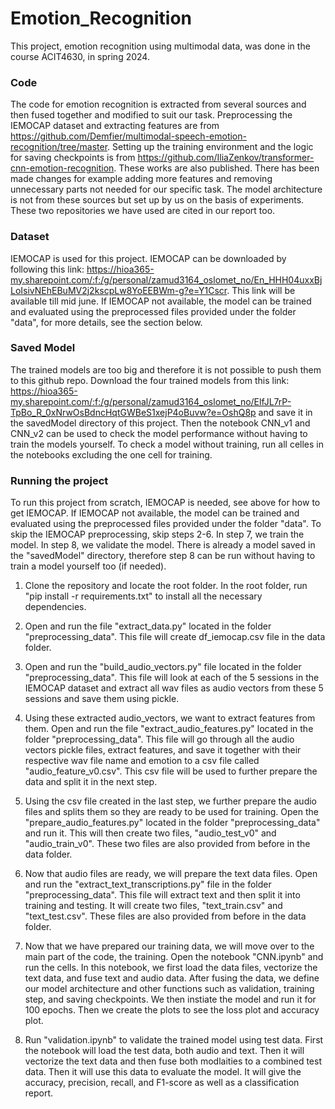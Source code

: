 # Emotion_Recognition
This project, emotion recognition using multimodal data, was done in the course ACIT4630, in spring 2024. 

### Code
The code for emotion recognition is extracted from several sources and then fused together and modified to suit our task.  Preprocessing the IEMOCAP dataset and extracting features are from https://github.com/Demfier/multimodal-speech-emotion-recognition/tree/master. Setting up the training environment and the logic for saving checkpoints is from https://github.com/IliaZenkov/transformer-cnn-emotion-recognition. These works are also published. There has been made changes for example adding more features and removing unnecessary parts not needed for our specific task. The model architecture is not from these sources but set up by us on the basis of experiments. These two repositories we have used are cited in our report too. 

### Dataset
IEMOCAP is used for this project. IEMOCAP can be downloaded by following this link: https://hioa365-my.sharepoint.com/:f:/g/personal/zamud3164_oslomet_no/En_HHH04uxxBjLoIsivNEhEBuMV2j2kscpLw8YoEEBWm-g?e=Y1Cscr. This link will be available till mid june.
If IEMOCAP not available, the model can be trained and evaluated using the preprocessed files provided under the folder "data", for more details, see the section below.

### Saved Model
The trained models are too big and therefore it is not possible to push them to this github repo. Download the four trained models from this link: https://hioa365-my.sharepoint.com/:f:/g/personal/zamud3164_oslomet_no/ElfJL7rP-TpBo_R_0xNrwOsBdncHqtGWBeS1xejP4oBuvw?e=OshQ8p and save it in the savedModel directory of this project. Then the notebook CNN_v1 and CNN_v2 can be used to check the model performance without having to train the models yourself. To check a model without training, run all celles in the notebooks excluding the one cell for training. 

### Running the project
To run this project from scratch, IEMOCAP is needed, see above for how to get IEMOCAP.
If IEMOCAP not available, the model can be trained and evaluated using the preprocessed files provided under the folder "data".
To skip the IEMOCAP preprocessing, skip steps 2-6. In step 7, we train the model. In step 8, we validate the model. There is already a model saved in the "savedModel" directory, therefore step 8 can be run without having to train a model yourself too (if needed).  

1. Clone the repository and locate the root folder. In the root folder, run "pip install -r requirements.txt" to install all the necessary dependencies.
   
2. Open and run the file "extract_data.py" located in the folder "preprocessing_data". This file will create df_iemocap.csv file in the data folder.

3. Open and run the "build_audio_vectors.py" file located in the folder "preprocessing_data". This file will look at each of the 5 sessions in the IEMOCAP dataset and extract all wav files as audio vectors from these 5 sessions and save them using pickle.

4. Using these extracted audio_vectors, we want to extract features from them. Open and run the file "extract_audio_features.py" located in the folder "preprocessing_data". This file will go through all the audio vectors pickle files, extract features, and save it together with their respective wav file name and emotion to a csv file called "audio_feature_v0.csv". This csv file will be used to further prepare the data and split it in the next step.

5. Using the csv file created in the last step, we further prepare the audio files and splits them so they are ready to be used for training. Open the "prepare_audio_features.py" located in the folder "preprocessing_data" and run it. This will then create two files, "audio_test_v0" and "audio_train_v0". These two files are also provided from before in the data folder.

6. Now that audio files are ready, we will prepare the text data files. Open and run the "extract_text_transcriptions.py" file in the folder "preprocessing_data". This file will extract text and then split it into training and testing. It will create two files, "text_train.csv" and "text_test.csv". These files are also provided from before in the data folder.

7. Now that we have prepared our training data, we will move over to the main part of the code, the training. Open the notebook "CNN.ipynb" and run the cells. In this notebook, we first load the data files, vectorize the text data, and fuse text and audio data. After fusing the data, we define our model architecture and other functions such as validation, training step, and saving checkpoints. We then instiate the model and run it for 100 epochs. Then we create the plots to see the loss plot and accuracy plot.

8. Run "validation.ipynb" to validate the trained model using test data. First the notebook will load the test data, both audio and text. Then it will vectorize the text data and then fuse both modlaities to a combined test data. Then it will use this data to evaluate the model. It will give the accuracy, precision, recall, and F1-score as well as a classification report.

